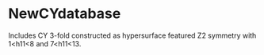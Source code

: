 # NewCYdatabase
Includes CY 3-fold constructed as hypersurface featured Z2 symmetry with 1&lt;h11&lt;8 and 7&lt;h11&lt;13.
